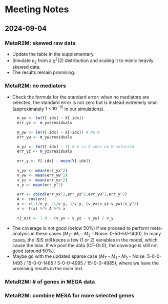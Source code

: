 # Meeting Notes

## 2024-09-04

### MetaR2M: skewed raw data

- Update the table in the supplementary.
- Simulate $\varepsilon_{2}$ from a $\chi^2(2)$ distribution and scaling it to mimic heavily skewed data.
- The results remain promising.

### MetaR2M: no mediators
- Check the formula for the standard error: when no mediators are selected, the standard error is not zero but is instead extremely small (approximately $1\times 10^{-10}$ in our simulations).
  ```R
    m_yx <- lm(Y[-idx] ~ X[-idx])
    err_yx <- m_yx$residuals
    
    m_yw <- lm(Y[-idx] ~ X[-idx]) # No M
    err_yw <- m_yw$residuals
    
    m_yz <- lm(Y[-idx] ~ 1) # W is X when no M selected
    err_yz <- m_yz$residuals
    
    err_y <- Y[-idx] - mean(Y[-idx])
    
    v_yx <- mean(err_yx^2)
    v_yw <- mean(err_yw^2)
    v_yz <- mean(err_yz^2)
    v_y <- mean(err_y^2)
    
    err <- cbind(err_yx^2,err_yz^2,err_yw^2,err_y^2)
    A <- cov(err)
    a <- c(-1/v_y, -1/v_y, 1/v_y, (v_yx+v_yz-v_yw)/v_y^2)
    v <- t(a) %*% A %*% a
    
    r2_est <- 1.0 - (v_yx + v_yz - v_yw) / v_y
  ```
- The coverage is not good (below 50%) if we proceed to perform meta-analysis in these cases ($M_T$- $M_1$ - $M_2$ - Noise: 0-50-50-1400). In many cases, the iSIS still keeps a few (1 or 2) variables in the model, which cause the bias. If we pool the data (CF-OLS), the coverage is still not good (around 50%).
- Maybe go with the updated sparse case ($M_T$ - $M_1$ - $M_2$ - Noise: 5-0-0-1495 / 15-0-0-1485 / 5-0-0-4995 / 15-0-0-4985), where we have the promising results in the main text.

### MetaR2M: # of genes in MEGA data


### MetaR2M: combine MESA for more selected genes



